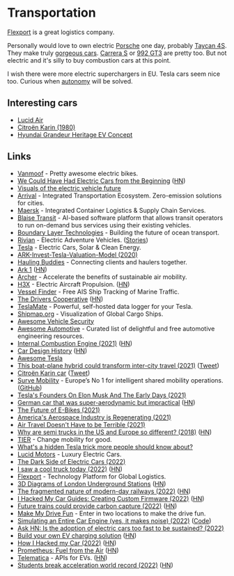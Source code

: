 # Transportation

[Flexport](https://www.flexport.com/) is a great logistics company.

Personally would love to own electric [Porsche](https://www.porsche.com/) one day, probably [Taycan 4S](https://www.porsche.com/international/models/taycan/taycan-models/taycan-4s/). They make truly [gorgeous cars](https://www.youtube.com/watch?v=mmzn77xOCe0). [Carrera S](https://www.reddit.com/r/Porsche/comments/ob8jjs/992_carrera_s/) or [992 GT3](https://www.youtube.com/watch?v=da5x-__kvGY) are pretty too. But not electric and it's silly to buy combustion cars at this point.

I wish there were more electric superchargers in EU. Tesla cars seem nice too. Curious when [autonomy](../../machine-learning/autonomous-driving.md) will be solved.

## Interesting cars

- [Lucid Air](https://www.youtube.com/watch?v=JxuB4H6uCq8)
- [Citroën Karin (1980)](https://twitter.com/emhaasch/status/1394798032223277058)
- [Hyundai Grandeur Heritage EV Concept](https://twitter.com/slate_akita/status/1458822858122088452)

## Links

- [Vanmoof](https://vanmoof.homerun.co/) - Pretty awesome electric bikes.
- [We Could Have Had Electric Cars from the Beginning](https://longreads.com/2019/06/13/we-could-have-had-electric-cars-from-the-very-beginning/) ([HN](https://news.ycombinator.com/item?id=20177877))
- [Visuals of the electric vehicle future](https://www.instagram.com/ev.show/)
- [Arrival](https://arrival.com/) - Integrated Transportation Ecosystem. Zero-emission solutions for cities.
- [Maersk](https://www.maersk.com/) - Integrated Container Logistics & Supply Chain Services.
- [Blaise Transit](https://www.blaisetransit.com/) - AI-based software platform that allows transit operators to run on-demand bus services using their existing vehicles.
- [Boundary Layer Technologies](https://www.boundarylayer.tech/) - Building the future of ocean transport.
- [Rivian](https://rivian.com/) - Electric Adventure Vehicles. ([Stories](https://stories.rivian.com/))
- [Tesla](https://www.tesla.com/) - Electric Cars, Solar & Clean Energy.
- [ARK-Invest-Tesla-Valuation-Model (2020)](https://github.com/ARKInvest/ARK-Invest-Tesla-Valuation-Model)
- [Hauling Buddies](https://hauling.market/) - Connecting clients and haulers together.
- [Ark 1](https://www.lot2046.com/ark-1) ([HN](https://news.ycombinator.com/item?id=26148865))
- [Archer](https://archer.com/) - Accelerate the benefits of sustainable air mobility.
- [H3X](https://www.h3x.tech/) - Electric Aircraft Propulsion. ([HN](https://news.ycombinator.com/item?id=26224709))
- [Vessel Finder](https://www.vesselfinder.com/) - Free AIS Ship Tracking of Marine Traffic.
- [The Drivers Cooperative](https://www.drivers.coop/) ([HN](https://news.ycombinator.com/item?id=26588607))
- [TeslaMate](https://github.com/adriankumpf/teslamate) - Powerful, self-hosted data logger for your Tesla.
- [Shipmap.org](https://www.shipmap.org/) - Visualization of Global Cargo Ships.
- [Awesome Vehicle Security](https://github.com/jaredthecoder/awesome-vehicle-security)
- [Awesome Automotive](https://github.com/Marcin214/awesome-automotive) - Curated list of delightful and free automotive engineering resources.
- [Internal Combustion Engine (2021)](https://ciechanow.ski/internal-combustion-engine/) ([HN](https://news.ycombinator.com/item?id=26991300))
- [Car Design History](https://www.cardesignhistory.com/) ([HN](https://news.ycombinator.com/item?id=27374893))
- [Awesome Tesla](https://github.com/gutenye/awesome-tesla)
- [This boat-plane hybrid could transform inter-city travel (2021)](https://edition.cnn.com/travel/article/regent-seaglider-wing-in-ground-effect-vehicle/index.html) ([Tweet](https://twitter.com/billythalheimer/status/1433459258595717122))
- [Citroën Karin car](https://rarehistoricalphotos.com/citroen-karin-concept-car-photographs/) ([Tweet](https://twitter.com/kevinbaker/status/1450903327475126275))
- [Surve Mobility](https://survemobility.com/) - Europe’s No 1 for intelligent shared mobility operations. ([GitHub](https://github.com/survemobility))
- [Tesla's Founders On Elon Musk And The Early Days (2021)](https://www.youtube.com/watch?v=eblPwXFb7TE)
- [German car that was super-aerodynamic but impractical](https://rarehistoricalphotos.com/schlorwagen-photographs-1939/) ([HN](https://news.ycombinator.com/item?id=29321519))
- [The Future of E-Bikes (2021)](https://austinvernon.site/blog/ebikes.html)
- [America's Aerospace Industry is Regenerating (2021)](https://austinvernon.site/blog/aerospacemetal.html)
- [Air Travel Doesn't Have to be Terrible (2021)](https://austinvernon.site/blog/airtravel.html)
- [Why are semi trucks in the US and Europe so different? (2018)](https://nodum.org/why-semi-trucks-in-us-and-europe-are-so-different/) ([HN](https://news.ycombinator.com/item?id=30193469))
- [TIER](https://www.tier.app/en/) - Change mobility for good.
- [What's a hidden Tesla trick more people should know about?](https://twitter.com/Model3Owners/status/1498740769825435653)
- [Lucid Motors](https://www.lucidmotors.com/) - Luxury Electric Cars.
- [The Dark Side of Electric Cars (2022)](https://www.youtube.com/watch?v=2_T5DgsO0jc)
- [I saw a cool truck today (2022)](https://theap.substack.com/p/i-saw-a-cool-truck-today?s=r) ([HN](https://news.ycombinator.com/item?id=31309595))
- [Flexport](https://www.flexport.com/) - Technology Platform for Global Logistics.
- [3D Diagrams of London Underground Stations](https://www.ianvisits.co.uk/articles/3d-maps-of-every-underground-station-ab-14630/) ([HN](https://news.ycombinator.com/item?id=31881625))
- [The fragmented nature of modern-day railways (2022)](https://hackaday.com/2022/06/23/grain-stuck-in-the-ukraine-the-fragmented-nature-of-modern-day-railways/) ([HN](https://news.ycombinator.com/item?id=31857210))
- [I Hacked My Car Guides: Creating Custom Firmware (2022)](https://programmingwithstyle.com/posts/howihackedmycarguidescreatingcustomfirmware/) ([HN](https://news.ycombinator.com/item?id=32147445))
- [Future trains could provide carbon capture (2022)](https://spectrum.ieee.org/carbon-capture-2657738131) ([HN](https://news.ycombinator.com/item?id=32319995))
- [Make My Drive Fun](https://makemydrivefun.com/) - Enter in two locations to make the drive fun.
- [Simulating an Entire Car Engine (yes, it makes noise) (2022)](https://www.youtube.com/watch?v=RKT-sKtR970) ([Code](https://github.com/ange-yaghi/engine-sim))
- [Ask HN: Is the adoption of electric cars too fast to be sustained? (2022)](https://news.ycombinator.com/item?id=32390789)
- [Build your own EV charging solution](https://www.chargelab.co/developer-program) ([HN](https://news.ycombinator.com/item?id=32431881))
- [How I Hacked my Car (2022)](https://programmingwithstyle.com/posts/howihackedmycar/) ([HN](https://news.ycombinator.com/item?id=32447650))
- [Prometheus: Fuel from the Air](https://prometheusfuels.com/technology) ([HN](https://news.ycombinator.com/item?id=32487430))
- [Telematica](https://www.telematica.so/) - APIs for EVs. ([HN](https://news.ycombinator.com/item?id=33021069))
- [Students break acceleration world record (2022)](https://www.uni-stuttgart.de/en/university/news/all/Students-break-acceleration-world-record/) ([HN](https://news.ycombinator.com/item?id=33181112))

